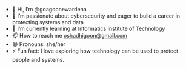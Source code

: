 - 👋 Hi, I’m @goagoonewardena
- 👀 I’m passionate about cybersecurity and eager to build a career in protecting systems and data
- 🌱 I’m currently learning at Informatics Institute of Technology
- 📫 How to reach me oshadhigoon@gmail.com
- 😄 Pronouns: she/her
- ⚡ Fun fact: I love exploring how technology can be used to protect people and systems.



